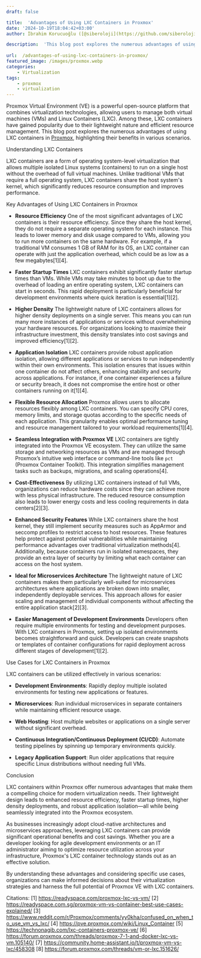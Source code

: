 ```yaml
---
draft: false

title:  'Advantages of Using LXC Containers in Proxmox'
date: '2024-10-19T18:04:42+03:00'
author: İbrahim Korucuoğlu ([@siberoloji](https://github.com/siberoloji))

description:  'This blog post explores the numerous advantages of using LXC containers in Proxmox, highlighting their benefits in various scenarios.' 
 
url:  /advantages-of-using-lxc-containers-in-proxmox/
featured_image: /images/proxmox.webp
categories:
    - Virtualization
tags:
    - proxmox
    - virtualization
---
```



Proxmox Virtual Environment (VE) is a powerful open-source platform that combines virtualization technologies, allowing users to manage both virtual machines (VMs) and Linux Containers (LXC). Among these, LXC containers have gained popularity due to their lightweight nature and efficient resource management. This blog post explores the numerous advantages of using LXC containers in <a href="https://www.siberoloji.com/proxmox-must-know-powerful-open-source-virtualization-solution/" target="_blank" rel="noopener" title="Proxmox: Must Know Powerful Open-Source Virtualization Solution">Proxmox</a>, highlighting their benefits in various scenarios.



Understanding LXC Containers



LXC containers are a form of operating system-level virtualization that allows multiple isolated Linux systems (containers) to run on a single host without the overhead of full virtual machines. Unlike traditional VMs that require a full operating system, LXC containers share the host system's kernel, which significantly reduces resource consumption and improves performance.



Key Advantages of Using LXC Containers in Proxmox


* **Resource Efficiency** One of the most significant advantages of LXC containers is their resource efficiency. Since they share the host kernel, they do not require a separate operating system for each instance. This leads to lower memory and disk usage compared to VMs, allowing you to run more containers on the same hardware. For example, if a traditional VM consumes 1 GB of RAM for its OS, an LXC container can operate with just the application overhead, which could be as low as a few megabytes[1][4].

* **Faster Startup Times** LXC containers exhibit significantly faster startup times than VMs. While VMs may take minutes to boot up due to the overhead of loading an entire operating system, LXC containers can start in seconds. This rapid deployment is particularly beneficial for development environments where quick iteration is essential[1][2].

* **Higher Density** The lightweight nature of LXC containers allows for higher density deployments on a single server. This means you can run many more instances of applications or services without overwhelming your hardware resources. For organizations looking to maximize their infrastructure investment, this density translates into cost savings and improved efficiency[1][2].

* **Application Isolation** LXC containers provide robust application isolation, allowing different applications or services to run independently within their own environments. This isolation ensures that issues within one container do not affect others, enhancing stability and security across applications. For instance, if one container experiences a failure or security breach, it does not compromise the entire host or other containers running on it[1][4].

* **Flexible Resource Allocation** Proxmox allows users to allocate resources flexibly among LXC containers. You can specify CPU cores, memory limits, and storage quotas according to the specific needs of each application. This granularity enables optimal performance tuning and resource management tailored to your workload requirements[1][4].

* **Seamless Integration with Proxmox VE** LXC containers are tightly integrated into the Proxmox VE ecosystem. They can utilize the same storage and networking resources as VMs and are managed through Proxmox’s intuitive web interface or command-line tools like `pct` (Proxmox Container Toolkit). This integration simplifies management tasks such as backups, migrations, and scaling operations[4].

* **Cost-Effectiveness** By utilizing LXC containers instead of full VMs, organizations can reduce hardware costs since they can achieve more with less physical infrastructure. The reduced resource consumption also leads to lower energy costs and less cooling requirements in data centers[2][3].

* **Enhanced Security Features** While LXC containers share the host kernel, they still implement security measures such as AppArmor and seccomp profiles to restrict access to host resources. These features help protect against potential vulnerabilities while maintaining performance advantages over traditional virtualization methods[4]. Additionally, because containers run in isolated namespaces, they provide an extra layer of security by limiting what each container can access on the host system.

* **Ideal for Microservices Architecture** The lightweight nature of LXC containers makes them particularly well-suited for microservices architectures where applications are broken down into smaller, independently deployable services. This approach allows for easier scaling and management of individual components without affecting the entire application stack[2][3].

* **Easier Management of Development Environments** Developers often require multiple environments for testing and development purposes. With LXC containers in Proxmox, setting up isolated environments becomes straightforward and quick. Developers can create snapshots or templates of container configurations for rapid deployment across different stages of development[1][2].




Use Cases for LXC Containers in Proxmox



LXC containers can be utilized effectively in various scenarios:


* **Development Environments**: Rapidly deploy multiple isolated environments for testing new applications or features.

* **Microservices**: Run individual microservices in separate containers while maintaining efficient resource usage.

* **Web Hosting**: Host multiple websites or applications on a single server without significant overhead.

* **Continuous Integration/Continuous Deployment (CI/CD)**: Automate testing pipelines by spinning up temporary environments quickly.

* **Legacy Application Support**: Run older applications that require specific Linux distributions without needing full VMs.




Conclusion



LXC containers within Proxmox offer numerous advantages that make them a compelling choice for modern virtualization needs. Their lightweight design leads to enhanced resource efficiency, faster startup times, higher density deployments, and robust application isolation—all while being seamlessly integrated into the Proxmox ecosystem.



As businesses increasingly adopt cloud-native architectures and microservices approaches, leveraging LXC containers can provide significant operational benefits and cost savings. Whether you are a developer looking for agile development environments or an IT administrator aiming to optimize resource utilization across your infrastructure, Proxmox's LXC container technology stands out as an effective solution.



By understanding these advantages and considering specific use cases, organizations can make informed decisions about their virtualization strategies and harness the full potential of Proxmox VE with LXC containers.



Citations: [1] <a href="https://readyspace.com/proxmox-lxc-vs-vm/" target="_blank" rel="noopener" title="">https://readyspace.com/proxmox-lxc-vs-vm/</a> [2] https://readyspace.com.sg/proxmox-vm-vs-container-best-use-cases-explained/ [3] https://www.reddit.com/r/Proxmox/comments/yy0kha/confused_on_when_to_use_vm_vs_lxc/ [4] https://pve.proxmox.com/wiki/Linux_Container [5] https://technonagib.com/lxc-containers-proxmox-ve/ [6] https://forum.proxmox.com/threads/proxmox-7-1-and-docker-lxc-vs-vm.105140/ [7] https://community.home-assistant.io/t/proxmox-vm-vs-lxc/458308 [8] https://forum.proxmox.com/threads/vm-or-lxc.151626/
